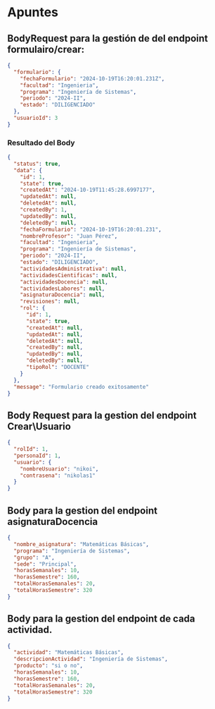 
# Apuntes

## BodyRequest para la gestión de del endpoint formulairo/crear:



```json
{
  "formulario": {
    "fechaFormulario": "2024-10-19T16:20:01.231Z",
    "facultad": "Ingenieria",
    "programa": "Ingeniería de Sistemas",
    "periodo": "2024-II",
    "estado": "DILIGENCIADO"
  },
  "usuarioId": 3
}
```
### Resultado del Body

```json
{
  "status": true,
  "data": {
    "id": 1,
    "state": true,
    "createdAt": "2024-10-19T11:45:28.6997177",
    "updatedAt": null,
    "deletedAt": null,
    "createdBy": 1,
    "updatedBy": null,
    "deletedBy": null,
    "fechaFormulario": "2024-10-19T16:20:01.231",
    "nombreProfesor": "Juan Pérez",
    "facultad": "Ingenieria",
    "programa": "Ingeniería de Sistemas",
    "periodo": "2024-II",
    "estado": "DILIGENCIADO",
    "actividadesAdministrativa": null,
    "actividadesCientificas": null,
    "actividadesDocencia": null,
    "actividadesLabores": null,
    "asignaturaDocencia": null,
    "revisiones": null,
    "rol": {
      "id": 1,
      "state": true,
      "createdAt": null,
      "updatedAt": null,
      "deletedAt": null,
      "createdBy": null,
      "updatedBy": null,
      "deletedBy": null,
      "tipoRol": "DOCENTE"
    }
  },
  "message": "Formulario creado exitosamente"
}
```

## Body Request para la gestion del endpoint Crear\Usuario

````json
{
  "rolId": 1,           
  "personaId": 1,       
  "usuario": {
    "nombreUsuario": "nikoi",  
    "contrasena": "nikolas1"  
  }
}
````
## Body para la gestion del endpoint asignaturaDocencia

`````json
{
  "nombre_asignatura": "Matemáticas Básicas",
  "programa": "Ingeniería de Sistemas",
  "grupo": "A",
  "sede": "Principal",
  "horasSemanales": 10,
  "horasSemestre": 160,
  "totalHorasSemanales": 20,
  "totalHorasSemestre": 320
}
`````

## Body para la gestion del endpoint de cada actividad.

`````json
{
  "actividad": "Matemáticas Básicas",
  "descripcionActividad": "Ingeniería de Sistemas",
  "producto": "si o no",
  "horasSemanales": 10,
  "horasSemestre": 160,
  "totalHorasSemanales": 20,
  "totalHorasSemestre": 320
}
`````